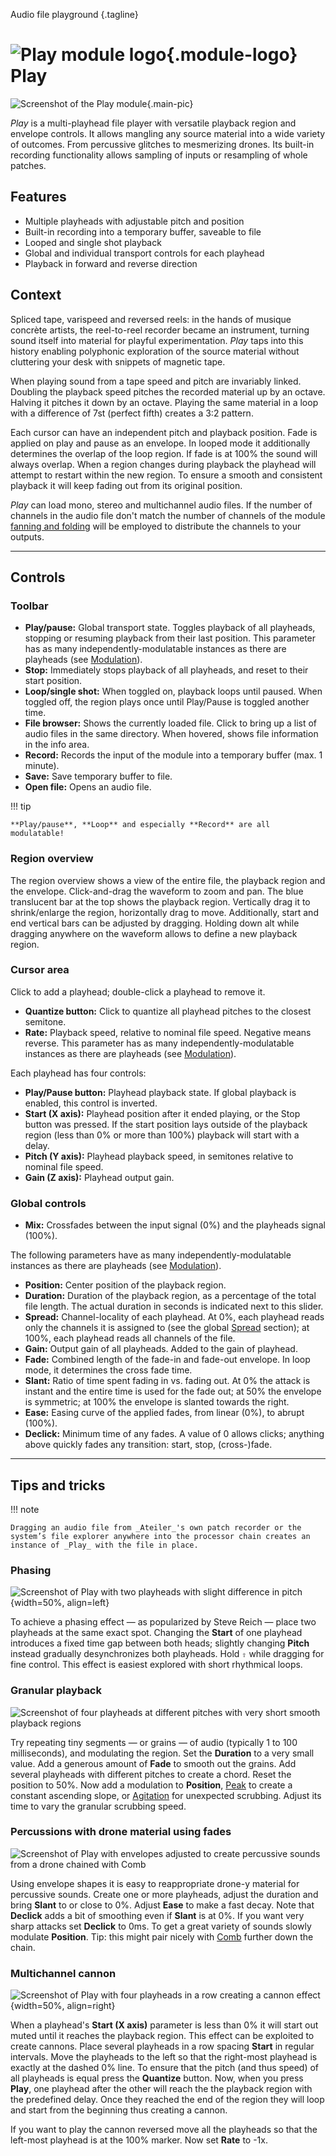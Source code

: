 Audio file playground
{.tagline}

# ![Play module logo](../assets/images/modules/play/play.svg){.module-logo} Play

![Screenshot of the Play module](../assets/images/modules/play/play.png){.main-pic}

_Play_ is a multi-playhead file player with versatile playback region and envelope controls. It allows mangling any source material into a wide variety of outcomes. From percussive glitches to mesmerizing drones. Its built-in recording functionality allows sampling of inputs or resampling of whole patches.

## Features

- Multiple playheads with adjustable pitch and position
- Built-in recording into a temporary buffer, saveable to file
- Looped and single shot playback
- Global and individual transport controls for each playhead
- Playback in forward and reverse direction

## Context

Spliced tape, varispeed and reversed reels: in the hands of musique concrète artists, the reel-to-reel recorder became an instrument, turning sound itself into material for playful experimentation. _Play_ taps into this history enabling polyphonic exploration of the source material without cluttering your desk with snippets of magnetic tape.

When playing sound from a tape speed and pitch are invariably linked. Doubling the playback speed pitches the recorded material up by an octave. Halving it pitches it down by an octave. Playing the same material in a loop with a difference of 7st (perfect fifth) creates a 3:2 pattern.

Each cursor can have an independent pitch and playback position. Fade is applied on play and pause as an envelope. In looped mode it additionally determines the overlap of the loop region. If fade is at 100% the sound will always overlap. When a region changes during playback the playhead will attempt to restart within the new region. To ensure a smooth and consistent playback it will keep fading out from its original position.

_Play_ can load mono, stereo and multichannel audio files. If the number of channels in the audio file don't match the number of channels of the module [fanning and folding](../atelier/multichannel.md#fanning-and-folding) will be employed to distribute the channels to your outputs.

---

## Controls

### Toolbar

- **Play/pause:** Global transport state. Toggles playback of all playheads, stopping or resuming playback from their last position. This parameter has as many independently-modulatable instances as there are playheads (see [Modulation](../atelier/modulation.md)).
- **Stop:** Immediately stops playback of all playheads, and reset to their start position.
- **Loop/single shot:** When toggled on, playback loops until paused. When toggled off, the region plays once until Play/Pause is toggled another time.
- **File browser:** Shows the currently loaded file. Click to bring up a list of audio files in the same directory. When hovered, shows file information in the info area.
- **Record:** Records the input of the module into a temporary buffer (max. 1 minute).
- **Save:** Save temporary buffer to file.
- **Open file:** Opens an audio file.

!!! tip

    **Play/pause**, **Loop** and especially **Record** are all modulatable!

### Region overview

The region overview shows a view of the entire file, the playback region and the envelope. Click-and-drag the waveform to zoom and pan. The blue translucent bar at the top shows the playback region. Vertically drag it to shrink/enlarge the region, horizontally drag to move. Additionally, start and end vertical bars can be adjusted by dragging. Holding down alt while dragging anywhere on the waveform allows to define a new playback region.

### Cursor area

Click to add a playhead; double-click a playhead to remove it.

- **Quantize button:** Click to quantize all playhead pitches to the closest semitone.
- **Rate:** Playback speed, relative to nominal file speed. Negative means reverse. This parameter has as many independently-modulatable instances as there are playheads (see [Modulation](../atelier/modulation.md)).

Each playhead has four controls:

- **Play/Pause button:** Playhead playback state. If global playback is enabled, this control is inverted.
- **Start (X axis):** Playhead position after it ended playing, or the Stop button was pressed. If the start position lays outside of the playback region (less than 0% or more than 100%) playback will start with a delay.
- **Pitch (Y axis):** Playhead playback speed, in semitones relative to nominal file speed.
- **Gain (Z axis):** Playhead output gain.

### Global controls

- **Mix:** Crossfades between the input signal (0%) and the playheads signal (100%).

The following parameters have as many independently-modulatable instances as there are playheads (see [Modulation](../atelier/modulation.md)).

- **Position:** Center position of the playback region.
- **Duration:** Duration of the playback region, as a percentage of the total file length. The actual duration in seconds is indicated next to this slider.
- **Spread:** Channel-locality of each playhead. At 0%, each playhead reads only the channels it is assigned to (see the global [Spread](../atelier/multichannel.md#spread) section); at 100%, each playhead reads all channels of the file.
- **Gain:** Output gain of all playheads. Added to the gain of playhead.
- **Fade:** Combined length of the fade-in and fade-out envelope. In loop mode, it determines the cross fade time.
- **Slant:** Ratio of time spent fading in vs. fading out. At 0% the attack is instant and the entire time is used for the fade out; at 50% the envelope is symmetric; at 100% the envelope is slanted towards the right.
- **Ease:** Easing curve of the applied fades, from linear (0%), to abrupt (100%).
- **Declick:** Minimum time of any fades. A value of 0 allows clicks; anything above quickly fades any transition: start, stop, (cross-)fade.

---

## Tips and tricks

!!! note

    Dragging an audio file from _Ateiler_'s own patch recorder or the system’s file explorer anywhere into the processor chain creates an instance of _Play_ with the file in place.

### Phasing

![Screenshot of Play with two playheads with slight difference in pitch](../assets/images/modules/play/play-tips-phasing-large.png){width=50%, align=left}

To achieve a phasing effect — as popularized by Steve Reich — place two playheads at the same exact spot. Changing the **Start** of one playhead introduces a fixed time gap between both heads; slightly changing **Pitch** instead gradually desynchronizes both playheads. Hold `⇧` while dragging for fine control. This effect is easiest explored with short rhythmical loops.

### Granular playback

![Screenshot of four playheads at different pitches with very short smooth playback regions](../assets/images/modules/play/play-tips-granular-large.png)

Try repeating tiny segments — or grains — of audio (typically 1 to 100 milliseconds), and modulating the region. Set the **Duration** to a very small value. Add a generous amount of **Fade** to smooth out the grains. Add several playheads with different pitches to create a chord. Reset the position to 50%. Now add a modulation to **Position**, [Peak](peak.md) to create a constant ascending slope, or [Agitation](agitation.md) for unexpected scrubbing. Adjust its time to vary the granular scrubbing speed.

### Percussions with drone material using fades

![Screenshot of Play with envelopes adjusted to create percussive sounds from a drone chained with Comb](../assets/images/modules/play/play-tips-percussive-large.png)

Using envelope shapes it is easy to reappropriate drone-y material for percussive sounds. Create one or more playheads, adjust the duration and bring **Slant** to or close to 0%. Adjust **Ease** to make a fast decay. Note that **Declick** adds a bit of smoothing even if **Slant** is at 0%. If you want very sharp attacks set **Declick** to 0ms. To get a great variety of sounds slowly modulate **Position**. Tip: this might pair nicely with [Comb](comb.md) further down the chain.


### Multichannel cannon

![Screenshot of Play with four playheads in a row creating a cannon effect](../assets/images/modules/play/play-tips-cannon-large.png){width=50%, align=right}

When a playhead's **Start (X axis)** parameter is less than 0% it will start out muted until it reaches the playback region. This effect can be exploited to create cannons. Place several playheads in a row spacing **Start** in regular intervals. Move the playheads to the left so that the right-most playhead is exactly at the dashed 0% line. To ensure that the pitch (and thus speed) of all playheads is equal press the **Quantize** button. Now, when you press **Play**, one playhead after the other will reach the the playback region with the predefined delay. Once they reached the end of the region they will loop and start from the beginning thus creating a cannon.

If you want to play the cannon reversed move all the playheads so that the left-most playhead is at the 100% marker. Now set **Rate** to -1x.
